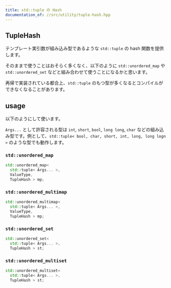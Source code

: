 ```yaml
---
title: std::tuple の Hash
documentation_of: //src/utility/tuple-hash.hpp
---
```


## TupleHash
テンプレート実引数が組み込み型であるような `std::tuple` の hash 関数を提供します。

そのままで使うことはおそらく多くなく、以下のように `std::unordered_map` や `std::unordered_set` などと組み合わせて使うことになるかと思います。

再帰で実装されている都合上、`std::tuple` のもつ型が多くなるとコンパイルができなくなることがあります。

## usage
以下のようにして使います。

`Args...` として許容される型は `int`, `short`, `bool`, `long long`, `char` などの組み込み型です。例として、`std::tuple< bool, char, short, int, long, long logn >` のような型でも動作します。

### `std::unordered_map`
```cpp
std::unordered_map<
  std::tuple< Args... >,
  ValueType,
  TupleHash > mp;
```

### `std::unordered_multimap`
```cpp
std::unordered_multimap<
  std::tuple< Args... >,
  ValueType,
  TupleHash > mp;
```

### `std::unordered_set`
```cpp
std::unordered_set<
  std::tuple< Args... >,
  TupleHash > st;
```

### `std::unordered_multiset`
```cpp
std::unordered_multiset<
  std::tuple< Args... >,
  TupleHash > st;
```
